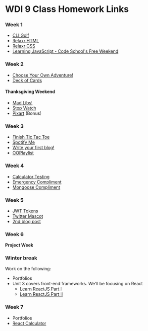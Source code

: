 # WDI 9 Class Homework Links

### Week 1

* [CLI Golf](https://github.com/generalassembly-atx/cli_golf)
* [Relaxr HTML](https://github.com/generalassembly-atx/relaxr_html)
* [Relaxr CSS](https://github.com/generalassembly-atx/relaxr_css)
* [Learning JavaScript - Code School's Free Weekend](https://www.codeschool.com/learn/javascript)

### Week 2

* [Choose Your Own Adventure!](https://github.com/generalassembly-atx/js_adventure)
* [Deck of Cards](https://github.com/generalassembly-atx/deck_of_cards)

#### Thanksgiving Weekend

* [Mad Libs!](https://github.com/ga-wdi-exercises/mad_libs)
* [Stop Watch](https://github.com/ga-wdi-exercises/timer_js)
* [Pixart](https://github.com/ga-wdi-exercises/pixart_js) (Bonus)

### Week 3

* [Finish Tic Tac Toe](https://github.com/generalassembly-atx/tic-tac-toe)
* [Spotify Me](https://github.com/generalassembly-atx/spotify-me)
* [Write your first blog!](https://github.com/ga-students/wdi-atx-9-class/blob/master/blogging.md)
* [OOPlaylist](https://github.com/generalassembly-atx/music_artist_oop_relationships)

### Week 4
* [Calculator Testing](https://github.com/generalassembly-atx/calculator_testing)
* [Emergency Compliment](https://github.com/generalassembly-atx/emergency_compliment)
* [Mongoose Compliment](https://github.com/generalassembly-atx/mongoose_compliment)

### Week 5
* [JWT Tokens](https://jwt.io/)
* [Twitter Mascot](https://github.com/generalassembly-atx/twitter_mascot/blob/master/README.md)
* [2nd blog post](https://github.com/ga-students/wdi-atx-9-class/blob/master/blogging.md)

### Week 6 

**Project Week**

### Winter break

Work on the following:

* Portfolios
* Unit 3 covers front-end frameworks. We'll be focusing on React
  - [Learn ReactJS Part I](https://www.codecademy.com/learn/react-101)
  - [Learn ReactJS Part II](https://www.codecademy.com/learn/react-102)

### Week 7 

* Portfolios 
* [React Calculator](https://github.com/generalassembly-atx/react-calculator)
